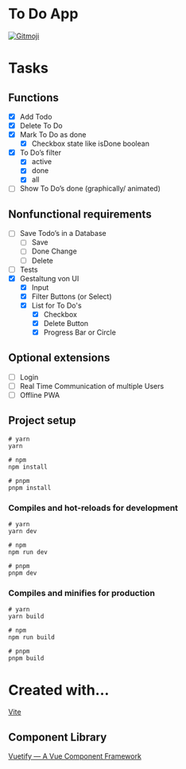 # To Do App

<a href="https://gitmoji.dev">
  <img
    src="https://img.shields.io/badge/gitmoji-%20😜%20😍-FFDD67.svg?style=flat-square"
    alt="Gitmoji"
  />
</a>

# Tasks
## Functions

- [x]  Add Todo
- [x]  Delete To Do
- [x]  Mark To Do as done
    - [x]  Checkbox state like isDone boolean
- [x]  To Do’s filter
    - [x]  active
    - [x]  done
    - [x]  all
- [ ]  Show To Do’s done (graphically/ animated)

## **Nonfunctional requirements**

- [ ]  Save Todo’s in a Database
    - [ ]  Save
    - [ ]  Done Change
    - [ ]  Delete
- [ ]  Tests
- [x]  Gestaltung von UI
    - [x]  Input
    - [x]  Filter Buttons (or Select)
    - [x]  List for To Do's
       - [x]  Checkbox
       - [x]  Delete Button
       - [x]  Progress Bar or Circle

## **Optional extensions**

- [ ]  Login
- [ ]  Real Time Communication of multiple Users
- [ ]  Offline PWA

## Project setup

```
# yarn
yarn

# npm
npm install

# pnpm
pnpm install
```

### Compiles and hot-reloads for development

```
# yarn
yarn dev

# npm
npm run dev

# pnpm
pnpm dev
```

### Compiles and minifies for production

```
# yarn
yarn build

# npm
npm run build

# pnpm
pnpm build
```

# Created with…

[Vite](https://vitejs.dev/)

## Component Library

[Vuetify — A Vue Component Framework](https://vuetifyjs.com/en/)

